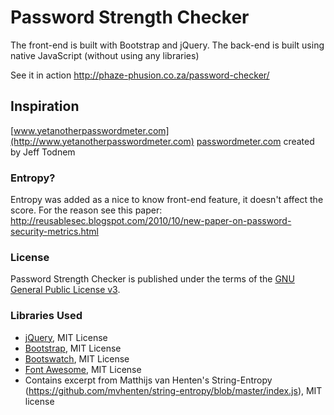 # Password Strength Checker
The front-end is built with Bootstrap and jQuery. The back-end is built using native JavaScript (without using any libraries)

See it in action http://phaze-phusion.co.za/password-checker/

## Inspiration
[www.yetanotherpasswordmeter.com](http://www.yetanotherpasswordmeter.com)
[passwordmeter.com](http://passwordmeter.com/) created by Jeff Todnem

### Entropy?
Entropy was added as a nice to know front-end feature, it doesn't affect the score.
For the reason see this paper: http://reusablesec.blogspot.com/2010/10/new-paper-on-password-security-metrics.html

### License
Password Strength Checker is published under the terms of the [GNU General Public License v3](LICENSE).

### Libraries Used

* [jQuery](http://jquery.com/), MIT License
* [Bootstrap](http://getbootstrap.com/), MIT License
* [Bootswatch](http://bootswatch.com/), MIT License
* [Font Awesome](http://fontawesome.io/), MIT License
* Contains excerpt from Matthijs van Henten's String-Entropy (https://github.com/mvhenten/string-entropy/blob/master/index.js), MIT license